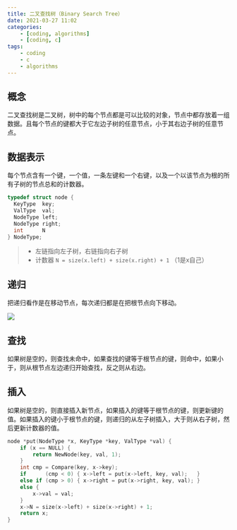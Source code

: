 ```yaml
---
title: 二叉查找树（Binary Search Tree）
date: 2021-03-27 11:02
categories:
	- [coding, algorithms]
	- [coding, c]
tags:
	- coding
	- c
	- algorithms
---
```


## 概念

二叉查找树是二叉树，树中的每个节点都是可以比较的对象，节点中都存放着一组数据。且每个节点的键都大于它左边子树的任意节点，小于其右边子树的任意节点。

## 数据表示

每个节点含有一个键，一个值，一条左键和一个右键，以及一个以该节点为根的所有子树的节点总和的计数器。

```c
typedef struct node {
  KeyType  key;
  ValType  val;
  NodeType left;
  NodeType right;
  int      N
} NodeType;
```

> - 左链指向左子树，右链指向右子树
> - 计数器 `N = size(x.left) + size(x.right) + 1` （1是x自己）

## 递归

把递归看作是在移动节点，每次递归都是在把根节点向下移动。

![](https://cdn.jsdelivr.net/gh/Avimitin/PicStorage/pic/20201102151820.png)

## 查找

如果树是空的，则查找未命中，如果查找的键等于根节点的键，则命中，如果小于，则从根节点左边递归开始查找，反之则从右边。

## 插入

如果树是空的，则直接插入新节点，如果插入的键等于根节点的键，则更新键的值。如果插入的键小于根节点的键，则递归的从左子树插入，大于则从右子树，然后更新计数器的值。

```c
node *put(NodeType *x, KeyType *key, ValType *val) {
    if (x == NULL) {
        return NewNode(key, val, 1);
    }
    int cmp = Compare(key, x->key);
    if		(cmp < 0) {	x->left = put(x->left, key, val);	}
    else if (cmp > 0) {	x->right = put(x->right, key, val); }
    else {
        x->val = val;
    }
    x->N = size(x->left) + size(x->right) + 1;
    return x;
}
```

